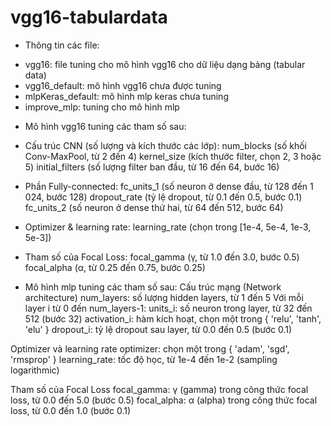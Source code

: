# vgg16-tabulardata
- Thông tin các file:
+ vgg16: file tuning cho mô hình vgg16 cho dữ liệu dạng bảng (tabular data)
+ vgg16_default: mô hình vgg16 chưa được tuning
+ mlpKeras_default: mô hình mlp keras chưa tuning
+ improve_mlp: tuning cho mô hình mlp
- Mô hình vgg16 tuning các tham số sau:
+ Cấu trúc CNN (số lượng và kích thước các lớp):
num_blocks (số khối Conv-MaxPool, từ 2 đến 4)
kernel_size (kích thước filter, chọn 2, 3 hoặc 5)
initial_filters (số lượng filter ban đầu, từ 16 đến 64, bước 16)

+ Phần Fully-connected:
fc_units_1 (số neuron ở dense đầu, từ 128 đến 1 024, bước 128)
dropout_rate (tỷ lệ dropout, từ 0.1 đến 0.5, bước 0.1)
fc_units_2 (số neuron ở dense thứ hai, từ 64 đến 512, bước 64)

+ Optimizer & learning rate:
learning_rate (chọn trong [1e-4, 5e-4, 1e-3, 5e-3])

+ Tham số của Focal Loss:
focal_gamma (γ, từ 1.0 đến 3.0, bước 0.5)
focal_alpha (α, từ 0.25 đến 0.75, bước 0.25)

- Mô hình mlp tuning các tham số sau:
Cấu trúc mạng (Network architecture)
num_layers: số lượng hidden layers, từ 1 đến 5
Với mỗi layer i từ 0 đến num_layers-1:
  units_i: số neuron trong layer, từ 32 đến 512 (bước 32)
  activation_i: hàm kích hoạt, chọn một trong { 'relu', 'tanh', 'elu' }
  dropout_i: tỷ lệ dropout sau layer, từ 0.0 đến 0.5 (bước 0.1)

Optimizer và learning rate
optimizer: chọn một trong { 'adam', 'sgd', 'rmsprop' }
learning_rate: tốc độ học, từ 1e-4 đến 1e-2 (sampling logarithmic)

Tham số của Focal Loss
focal_gamma: γ (gamma) trong công thức focal loss, từ 0.0 đến 5.0 (bước 0.5)
focal_alpha: α (alpha) trong công thức focal loss, từ 0.0 đến 1.0 (bước 0.1)
